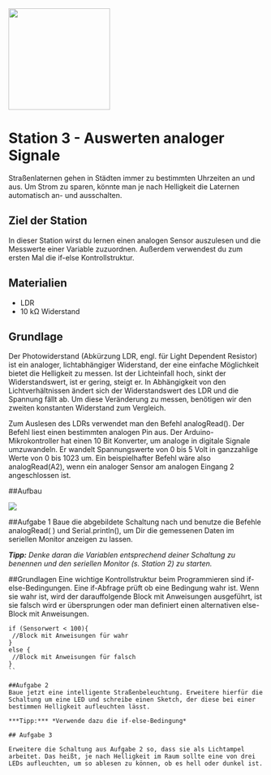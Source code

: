 <img src="https://github.com/sensebox/OER/blob/master/senseBox_edu/images/sensebox_logo_neu.png" width="200"/> 

# Station 3 - Auswerten analoger Signale

Straßenlaternen gehen in Städten immer zu bestimmten Uhrzeiten an und aus. Um Strom zu sparen, könnte man je nach Helligkeit die Laternen automatisch an- und ausschalten. 

## Ziel der Station
In dieser Station wirst du lernen einen analogen Sensor auszulesen und die Messwerte einer Variable zuzuordnen. Außerdem verwendest du zum ersten Mal die if-else Kontrollstruktur.

## Materialien
* LDR
* 10 kΩ Widerstand

## Grundlage
Der Photowiderstand (Abkürzung LDR, engl. für Light Dependent Resistor) ist ein analoger, lichtabhängiger Widerstand, der eine einfache Möglichkeit bietet die Helligkeit zu messen. Ist der Lichteinfall hoch, sinkt der Widerstandswert, ist er gering, steigt er. 
In Abhängigkeit von den Lichtverhältnissen ändert sich der Widerstandswert des LDR und die Spannung fällt ab. Um diese Veränderung zu messen, benötigen wir den zweiten konstanten Widerstand zum Vergleich.

Zum Auslesen des LDRs verwendet man den Befehl analogRead(). Der Befehl liest einen bestimmten analogen Pin aus. Der Arduino-Mikrokontroller hat einen 10 Bit Konverter, um analoge in digitale Signale umzuwandeln. Er wandelt Spannungswerte von 0 bis 5 Volt in ganzzahlige Werte von 0 bis 1023 um. Ein beispielhafter Befehl wäre also analogRead(A2), wenn ein analoger Sensor am analogen Eingang 2 angeschlossen ist.

##Aufbau

<image src="https://github.com/sensebox/OER/blob/master/senseBox_edu/images/LDR_analog_Sensor.png"/>

##Aufgabe 1
Baue die abgebildete Schaltung nach und benutze die Befehle analogRead( ) und Serial.println(), um Dir die gemessenen Daten im seriellen Monitor anzeigen zu lassen.

***Tipp:***  *Denke daran die Variablen entsprechend deiner Schaltung zu benennen und den seriellen Monitor (s. Station 2) zu starten.*

##Grundlagen
Eine wichtige Kontrollstruktur beim Programmieren sind if-else-Bedingungen. Eine if-Abfrage prüft ob eine Bedingung wahr ist. Wenn sie wahr ist, wird der darauffolgende Block mit Anweisungen ausgeführt, ist sie falsch wird er übersprungen oder man definiert einen alternativen else-Block mit Anweisungen.
```
if (Sensorwert < 100){
 //Block mit Anweisungen für wahr
}
else {
 //Block mit Anweisungen für falsch
}
``

##Aufgabe 2
Baue jetzt eine intelligente Straßenbeleuchtung. Erweitere hierfür die Schaltung um eine LED und schreibe einen Sketch, der diese bei einer bestimmen Helligkeit aufleuchten lässt. 

***Tipp:*** *Verwende dazu die if-else-Bedingung*

## Aufgabe 3

Erweitere die Schaltung aus Aufgabe 2 so, dass sie als Lichtampel arbeitet. Das heißt, je nach Helligkeit im Raum sollte eine von drei LEDs aufleuchten, um so ablesen zu können, ob es hell oder dunkel ist.